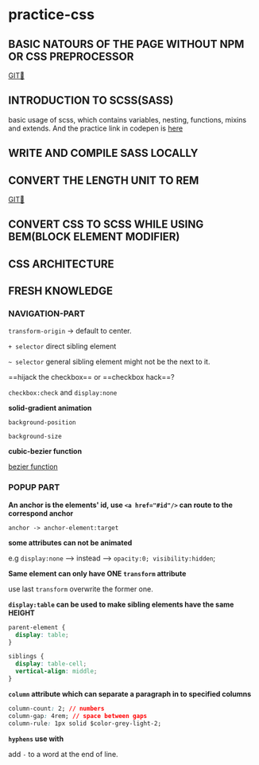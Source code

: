 # practice-css

## BASIC NATOURS OF THE PAGE WITHOUT NPM OR CSS PREPROCESSOR

[GIT🌲](https://github.com/iamfrank3en/practice-css/commit/c24614da0432ee92f11caa2299fb61c04161b9d8)

## INTRODUCTION TO SCSS(SASS)

basic usage of scss, which contains variables, nesting, functions, mixins and extends. And the practice link in codepen is [here](https://codepen.io/frankisss/pen/dyOdrqz?editors=1100)

## WRITE AND COMPILE SASS LOCALLY

## CONVERT THE LENGTH UNIT TO REM

[GIT🌲](https://github.com/iamfrank3en/practice-css/commit/cd16eae667c8eaaf8f1525c1c32d665e0cc97a5e)

## CONVERT CSS TO SCSS WHILE USING BEM(BLOCK ELEMENT MODIFIER)

## CSS ARCHITECTURE

## FRESH KNOWLEDGE

### NAVIGATION-PART

`transform-origin` -> default to center.

`+ selector` direct sibling element

`~ selector` general sibling element might not be the next to it.

==hijack the checkbox== or ==checkbox hack==?

`checkbox:check` and `display:none`

**solid-gradient animation**

`background-position`

`background-size`

**cubic-bezier function**

[bezier function](https://easings.net/)

### POPUP PART

**An anchor is the elements' id, use `<a href="#id"/>` can route to the correspond anchor**

`anchor -> anchor-element:target`

**some attributes can not be animated**

e.g `display:none` --> instead --> `opacity:0; visibility:hidden`;

**Same element can only have ONE `transform` attribute**

use last `transform` overwrite the former one.

**`display:table` can be used to make sibling elements have the same HEIGHT**

```css
parent-element {
  display: table;
}

siblings {
  display: table-cell;
  vertical-align: middle;
}
```

**`column` attribute which can separate a paragraph in to specified columns**

```css
column-count: 2; // numbers
column-gap: 4rem; // space between gaps
column-rule: 1px solid $color-grey-light-2;
```

**`hyphens` use with <html lang='LANGUAGE'></html>**

add `-` to a word at the end of line.
